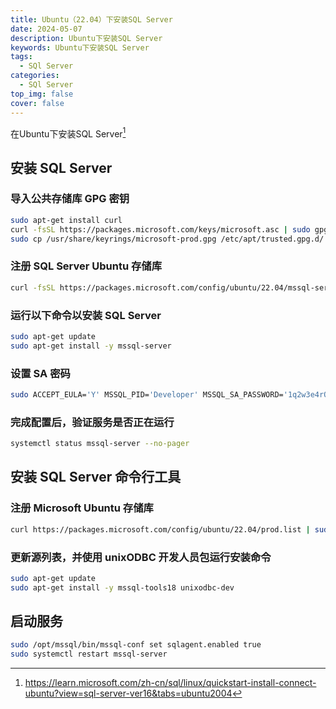 ```yaml
---
title: Ubuntu（22.04）下安装SQL Server
date: 2024-05-07
description: Ubuntu下安装SQL Server
keywords: Ubuntu下安装SQL Server
tags:
  - SQl Server
categories:
  - SQl Server
top_img: false
cover: false
---
```


在Ubuntu下安装SQL Server[^参考]



## 安装 SQL Server

### 导入公共存储库 GPG 密钥

```sh
sudo apt-get install curl
curl -fsSL https://packages.microsoft.com/keys/microsoft.asc | sudo gpg --dearmor -o /usr/share/keyrings/microsoft-prod.gpg
sudo cp /usr/share/keyrings/microsoft-prod.gpg /etc/apt/trusted.gpg.d/
```

 ### 注册 SQL Server Ubuntu 存储库

```sh
curl -fsSL https://packages.microsoft.com/config/ubuntu/22.04/mssql-server-2022.list | sudo tee /etc/apt/sources.list.d/mssql-server-2022.list
```

 ### 运行以下命令以安装 SQL Server

```sh
sudo apt-get update
sudo apt-get install -y mssql-server
```

 

### 设置 SA 密码

```sh
sudo ACCEPT_EULA='Y' MSSQL_PID='Developer' MSSQL_SA_PASSWORD='1q2w3e4rQWE!' MSSQL_TCP_PORT=1433 /opt/mssql/bin/mssql-conf setup
```

 

 ### 完成配置后，验证服务是否正在运行

```sh
systemctl status mssql-server --no-pager
```



## 安装 SQL Server 命令行工具

### 注册 Microsoft Ubuntu 存储库

```sh
curl https://packages.microsoft.com/config/ubuntu/22.04/prod.list | sudo tee /etc/apt/sources.list.d/ms-prod.list
```

 

 ### 更新源列表，并使用 unixODBC 开发人员包运行安装命令

```sh
sudo apt-get update
sudo apt-get install -y mssql-tools18 unixodbc-dev
```

## 启动服务

```sh
sudo /opt/mssql/bin/mssql-conf set sqlagent.enabled true
sudo systemctl restart mssql-server
```

[^参考]: https://learn.microsoft.com/zh-cn/sql/linux/quickstart-install-connect-ubuntu?view=sql-server-ver16&tabs=ubuntu2004
